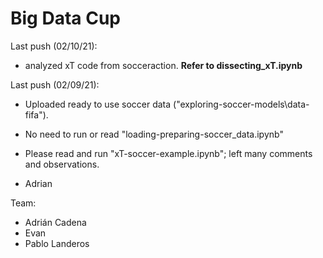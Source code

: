 # Big Data Cup

Last push (02/10/21):
- analyzed xT code from socceraction. **Refer to dissecting_xT.ipynb** 

Last push (02/09/21):
- Uploaded ready to use soccer data ("exploring-soccer-models\data-fifa").
- No need to run or read "loading-preparing-soccer_data.ipynb"
- Please read and run "xT-soccer-example.ipynb"; left many comments and observations.

- Adrian


Team:
* Adrián Cadena
* Evan
* Pablo Landeros

